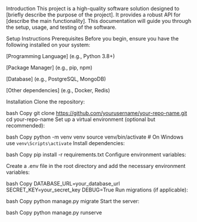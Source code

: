 Introduction
This project is a high-quality software solution designed to [briefly describe the purpose of the project]. It provides a robust API for [describe the main functionality]. This documentation will guide you through the setup, usage, and testing of the software.

Setup Instructions
Prerequisites
Before you begin, ensure you have the following installed on your system:

[Programming Language] (e.g., Python 3.8+)

[Package Manager] (e.g., pip, npm)

[Database] (e.g., PostgreSQL, MongoDB)

[Other dependencies] (e.g., Docker, Redis)

Installation
Clone the repository:

bash
Copy
git clone https://github.com/yourusername/your-repo-name.git
cd your-repo-name
Set up a virtual environment (optional but recommended):

bash
Copy
python -m venv venv
source venv/bin/activate  # On Windows use `venv\Scripts\activate`
Install dependencies:

bash
Copy
pip install -r requirements.txt
Configure environment variables:

Create a .env file in the root directory and add the necessary environment variables:

bash
Copy
DATABASE_URL=your_database_url
SECRET_KEY=your_secret_key
DEBUG=True
Run migrations (if applicable):

bash
Copy
python manage.py migrate
Start the server:

bash
Copy
python manage.py runserve